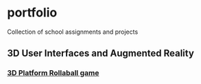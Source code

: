 # portfolio
Collection of school assignments and projects


## 3D User Interfaces and Augmented Reality
### [3D Platform Rollaball game](https://github.com/sdlanda77/portfolio/tree/main/3D_UI_AR)

